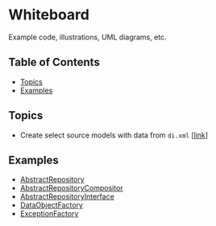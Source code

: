 # Whiteboard

Example code, illustrations, UML diagrams, etc.

## Table of Contents

+ [Topics](#topics)
+ [Examples](#examples)

## Topics

+ Create select source models with data from `di.xml` [[link](docs/VirtualSelect.md)]

## Examples

+ [AbstractRepository](docs/AbstractRepository.md)
+ [AbstractRepositoryCompositor](docs/AbstractRepositoryCompositor.md)
+ [AbstractRepositoryInterface](docs/AbstractRepositoryInterface.md)
+ [DataObjectFactory](docs/DataObjectFactory.md)
+ [ExceptionFactory](docs/ExceptionFactory.md)
